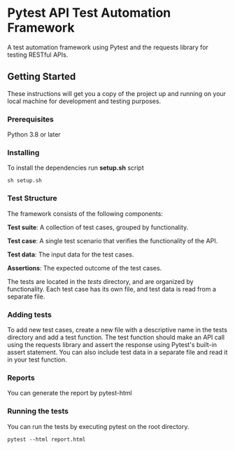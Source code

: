 # **Pytest API Test Automation Framework**

A test automation framework using Pytest and the requests library for testing RESTful APIs.

## Getting Started

These instructions will get you a copy of the project up and running on your local machine for development and testing
purposes.

### Prerequisites

Python 3.8 or later

### Installing

To install the dependencies run **setup.sh** script

`sh setup.sh`

### Test Structure

The framework consists of the following components:

**Test suite**: A collection of test cases, grouped by functionality.

**Test case**: A single test scenario that verifies the functionality of the API.

**Test data**: The input data for the test cases.

**Assertions**: The expected outcome of the test cases.

The tests are located in the _tests_ directory, and are organized by functionality. Each test case has its own file, and
test data is read from a separate file.

### Adding tests

To add new test cases, create a new file with a descriptive name in the tests directory and add a test function. The
test function should make an API call using the requests library and assert the response using Pytest's built-in assert
statement. You can also include test data in a separate file and read it in your test function.

### Reports

You can generate the report by pytest-html

### Running the tests

You can run the tests by executing pytest on the root directory.

`pytest --html report.html`